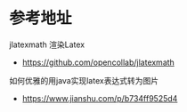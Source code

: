 # 参考地址
jlatexmath 渲染Latex
- https://github.com/opencollab/jlatexmath

如何优雅的用java实现latex表达式转为图片
- https://www.jianshu.com/p/b734ff9525d4
